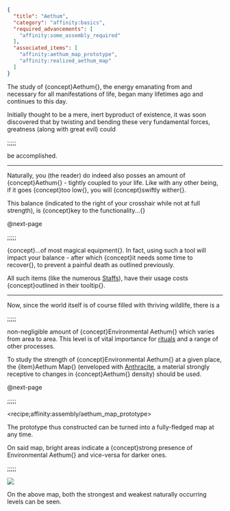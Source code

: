 ```json
{
  "title": "Aethum",
  "category": "affinity:basics",
  "required_advancements": [
    "affinity:some_assembly_required"
  ],
  "associated_items": [
    "affinity:aethum_map_prototype",
    "affinity:realized_aethum_map"
  ]
}
```

The study of {concept}Aethum{}, the energy emanating from and necessary for all manifestations of life, began many
lifetimes ago and continues to this day.


Initially thought to be a mere, inert byproduct of existence, it was soon discovered that by twisting and bending these
very fundamental forces, greatness (along with great evil) could

;;;;;

be accomplished. 

---

Naturally, you (the reader) do indeed also posses an amount of {concept}Aethum{} - tightly coupled to your life. Like
with any other being, if it goes {concept}too low{}, you will {concept}swiftly wither{}. 


This balance (indicated to the right of your crosshair while not at full strength), is {concept}key to the 
functionality...{}


@next-page

;;;;;

{concept}...of most magical equipment{}. In fact, using such a tool will impact your balance - after which {concept}it 
needs some time to recover{}, to prevent a painful death as outlined previously.


All such items (like the numerous [Staffs](^affinity:staffs)), have their usage costs {concept}outlined in their tooltip{}.

---

Now, since the world itself is of course filled with thriving wildlife, there is a

;;;;;

non-negligible amount of {concept}Environmental Aethum{} which varies from area to area. This level is of vital
importance for [rituals](^affinity:conducting_rituals) and a range of other processes.

To study the strength of {concept}Environmental Aethum{} at a given place, the {item}Aethum Map{} (enveloped with 
[Anthracite](^affinity:anthracite_extration), a material strongly receptive to changes in {concept}Aethum{} density)
should be used.


@next-page

;;;;;

<recipe;affinity:assembly/aethum_map_prototype>

The prototype thus constructed can be turned into a fully-fledged map at any time.


On said map, bright areas indicate a {concept}strong presence of Environmental Aethum{} and vice-versa for darker ones.

;;;;;

![](affinity:textures/gui/wispen_testament/aethum_map.png,fit)

On the above map, both the strongest and weakest naturally occurring levels can be seen.